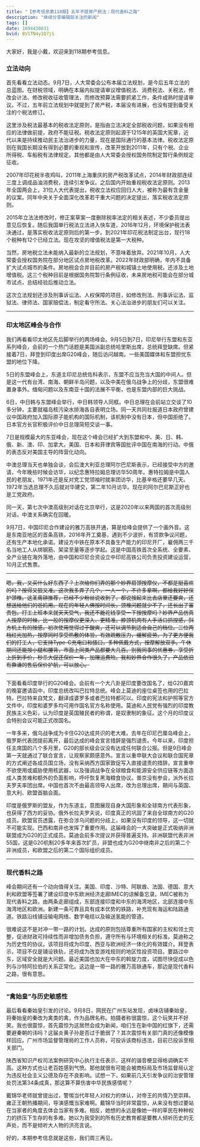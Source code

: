 ```yaml
---
title: "【参考信息第118期】五年不提房产税法；现代香料之路"
description: "继续分享编辑部关注的新闻"
tags: []
date: 1694430831
bvid: BV1TN4y1Q7jS
---
```

大家好，我是小戴，欢迎来到118期参考信息。

### 立法动向

首先看看立法动态。9月7日，人大常委会公布本届立法规划，是今后五年立法的总蓝图。在财税领域，明确在本届内拟提请审议增值税法、消费税法、关税法，修改会计法、修改税收征收管理法，而修改预算法需要抓紧工作，条件成熟时提请审议。不过，五年前立法规划中就提到了房产税，本届没有进展，也没有提到备受关注的个税法修订。

这里涉及税法最基本的税收法定原则，是指由立法决定全部税收问题，如果没有相应的法律做前提，政府不能征税。税收法定原则起源于1215年的英国大宪章，近代以来是持续推动民主法治进步的力量，现在是国际通行的基本法律。税收法定原则在我国长期没有得到必要的重视和宣传，改革开放到2011年，只有个税、企业所得税、车船税有法律规定。其他都是由人大常委会授权国务院制定暂行条例规定征收。

2007年印花税半夜鸡叫，2011年上海重庆的房产税改革试点，2014年财政部连续三度上调成品油消费税，连续引发争议。之后国内开始重视税收法定原则。2013年全国两会上，31位人大代表提出，税收立法权应回归人大，被称为最有含金量的议案。同年中央关于全面深化改革若干重大问题的决定提出，落实税收法定原则。

2015年立法法修改时，修正案草案一度删除税率法定的相关表述，不少委员提出意见后恢复。随后我国单行税法立法进入快车道，2016年12月，环境保护税法表决通过，是落实税收法定原则后的第一步。到2021年印花税法制定出台，现行18个税种有12个已经立法。现在攻坚的增值税法是第一大税种。

当然，房地税立法未能纳入最新的立法规划，不意味着放弃。2021年10月，人大常委会授权国务院在部分地区试点房地税改革。2022年财政部明确，年内不具备扩大试点城市的条件。房地税会合并目前的房产税和城镇土地使用税，还涉及土地增值税。这三个税种目前是根据国务院暂行条例征收，未来房地税可能会在部分城市试点，总结经验后推动立法。

这次立法规划还涉及刑事诉讼法、人权保障的项目，如修改刑法、刑事诉讼法、监狱法、律师法、国家赔偿法，制定看守所法。关心法治进步的朋友们可以关注。

---

### 印太地区峰会与合作

我们再看看印太地区先后脚举行的两场峰会。9月5日到7日，印尼举行东盟和东亚系列峰会，会前的一个热门话题是美国派副总统哈里斯出席，总统拜登缺席。但紧接着7日，拜登到印度出席G20峰会，随后访问越南。一些美国媒体和东盟担忧东盟的地位下降。

5日的东盟峰会上，东道主印尼总统佐科表示，东盟不应当充当大国的中间人。但是这一代有台湾、南海、朝鲜半岛问题，以及中美在俄乌战争上的分歧，东盟很难置身事外。缅甸问题以及东南亚十国的法展不平衡，也是东盟内部的巨大挑战。

6日，中日韩与东盟峰会举行，中日韩领导人同框。中日总理在会前站立交谈了10多分钟，主要就福岛核污染水排海各自表明立场。同一天共同社报道日本政府曾建议中国政府加入国际原子能机构的国际机制，该机制中没有日本，但中国拒绝了。日本官方长官积极评价中日总理简短交谈一事。

7日是规模最大的东亚峰会，现在这个峰会已经扩大到东盟和中、美、日、韩、俄、新、澳、印、加拿大。美国、日本和菲律宾等国批评中国在南海的行动。中俄的表态反对美国主导的阵营化动向。

中澳总理当天也单独会谈，会后澳大利亚总理阿尔巴尼斯表示，已经接受中方的邀请，今年晚些时候会访华，以纪念惠特拉姆总理访华50周年。惠特拉姆是中国人民的老朋友，1971年还是反对党工党领袖时就率团访华，比基辛格还要早几天。1972年当选总理不久后就对华建交，第二年10月访华。现在的阿尔巴尼斯正好也是工党政府。

同一天，第七次中澳高级别对话在北京举行，这是2020年以来两国的首次高级别对话，中澳关系确实在回暖。

9月7日，中国印尼合作建设的雅万高铁开通，算是给峰会提供了一个画外音。这是东南亚地区的首条高铁，2016年开工奠基，遇到不少波折，有贷款争议问题，还有生产本地化承诺。建设方中铁在原本不具备生产能力的印尼开厂，雇佣两三千名当地工人从绑钢筋、架梁至量等逐步学起。这是中国高铁首次全系统、全要素、全产业链在海外落地，由中国和印尼合资设立中印尼高铁公司负责投资建设运营，10月正式售票。

---

<strike>嗯，我，又买什么好东西了？上次给你们弄的那个妙界肩颈按摩仪，不都是挺喜欢的吗？按得又狠又准。这次我多弄了几个，一人一个，不许多拿啊，都给我好好保护颈椎。这圣周耕推荐，已经不少粉丝说收到了，都说按起来比去店里还要爽，还想送给他们的爸妈用。现在的年轻人佛按时间长，颈椎问题就少不了，还长出了富贵包。打工上班本来就天天受气，我还不能花钱享受一下按按摩吗？妙界产品仿真人按摩的时候，比一般的按摩仪更深入、更精准。脖颈机肉有人手活口抓捏感，斜方机上有的按感。初次使用觉得过于酸爽，还可以调节到适合自己的档位。二位两档红光加热，按摩同时享受热敷的体验，有效疏散压力，缓解疲劳。为了更方便我们的打工人，它支持Type-C充电口和插口，多种佩戴方式，按摩解放双手。午休期间还能按小腿和腰背，市面上同类产品都要大几百。别我同事的优惠券，享受折上折到手价，秒杀大促还保价一年，加赠运费险。我和妙界合作很久了，产品依旧有靠谱的售后保价护航，可以放心。</strike>

---

下面看看印度举行的G20峰会。会前有一个大八卦是印度要改国名了，给G20嘉宾的晚宴邀请函中，印度总统改叫巴拉特总统。峰会上莫迪的座位桌签也用的巴拉特。巴拉特来自梵文，翻译成婆罗多或者巴拉特都可以。印度的宪法和护照等官方文件中，印度和婆罗多均可用作国名官方名称使用。莫迪和人民党有强烈的印度教民族主义色彩，认为印度是英国殖民者的称谓，是奴隶制的象征。这个月的印度议会特别会议可能正式改国名。

一年多来，俄乌战争成为卡住G20达成共识的老大难。去年在印尼巴厘岛峰会上，俄罗斯代表团提前离开，最后达成的峰会宣言措辞是强烈谴责。今年以来，印度担任主席国的八个多月里，G20的部长级会议没有达成任何联合公报。但是9日峰会第一天就通过了联合宣言，让观察家颇感意外。宣言以重申联大会议和联合国宪章的方式阐述各成员国立场，没有采纳西方国家敦促写入直接谴责的措辞。宣言重申不欲使用或威胁使用核武器，以及强调战争在全球粮食和能源安全供应链等方面造成人类苦难和额外的负面影响，呼吁恢复黑海粮食协议。普京没有参会，派外长拉夫罗夫率团出席。中国也首次不由最高领导人出席，改为总理出席，期间与英国、意大利、欧盟首脑会面。

印度是俄罗斯的盟友，作为东道主，意图展现自身大国形象和全球南方代表形象，也获得了西方的妥协。俄外长拉夫罗夫说，印度真正的巩固了来自全球南方的G20成员。欧盟官员透露，在弥合涉乌问题的分歧上，如果没有印度的领导，这一切就不可能实现。巴西和南非也发挥了重要作用。这届峰会的一大突破是正式吸纳非洲联盟成为G20的正式成员。莫迪会前多次提议并获得普遍支持。非洲联盟代表非洲55国，这是G20机制20多年来首次扩员，非盟也成为G20中继南非之后的第二个非洲成员，和欧盟之后的第二个国际组织成员。

---

### 现代香料之路

峰会期间还有一个动向值得关注。美国、印度、沙特、阿联酋、法国、德国、意大利和欧盟等签署了建设印度中东欧洲经济走廊IMEC的谅解备忘录。IMEC被称为现代香料之路，由两条走廊组成，东部连接印度和中东的海湾地区，北部连接中东海湾地区和欧洲。新建一条可靠且具有成本优势的铁路，补充现有海运和陆路通道。铁路沿线铺设输电网络、数字电缆以及输送氢能的管道。

很难说这不是对冲一带一路的计划。达成的原则包括尊重所有国家的主权和领土完整，促进财政可持续性而非增加债务负担，遵守所有与环境相关的标准。莫迪称之为历史性的协议。该项目将成为印度、西亚与欧洲经济一体化的有效媒介。拜登表示，项目不仅是铺设铁轨，还将成为改变游戏规则的地区性投资项目。要路过中东，区域安全就是大问题。最近美国也加大在中东的斡旋力度，试图尽快促成以色列与沙特阿拉伯的关系正常化。这边是一带一路的雅万高铁通车，那边是现代香料之路，很有意思。

---

### “禽始皇”与历史敏感性

最后看看秦始皇引发的讨论。9月8日，网民在广州东站发现，卤味店铺秦始皇，将秦始皇的秦改为禽类的禽，作为品牌名称。拍摄者称很震惊，这个玩笑并不好笑。我也很震惊，首先震惊为这居然会成为新闻，咱们生在新中国的红旗下，还需要避秦朝的讳吗？这届炎黄子孙是否过于脆弱了？其次震惊有关部门真的还像模像样回应。广州市场监督管理局的工作人员称，可投诉该商标违法，目前已投诉至相关部门。

陕西省知识产权司法案例研究中心执行主任表示，这样的谐音梗显得格调确实不高。这种方式也让老百姓感到气愤。那他就很有可能会被商标局及市场监督局认定为违反社会主义公德及存在不良影响。试想一下，如果前几天引发争议的治安管理处罚法第34条成真，那这算不算伤害中华民族感情呢？

戴锦华老师就曾提出过，警惕当代年轻人对权力的体认，对帝王的共情乃至崇拜。雍正王朝热播期间，导演感慨当家难啊。戴锦华当时非常震惊，从来没有想过要站在当家者的角度去体会当家有多难。相反，她想的永远是像她一样的草民在种种权力的挤压下生存的有多难。她以为我受到的所有历史教育都是要教人倾听历史的无声处，而不是倾听大人物的洪亮言说。

好的，本期参考信息就是这些，我们周三再见。

